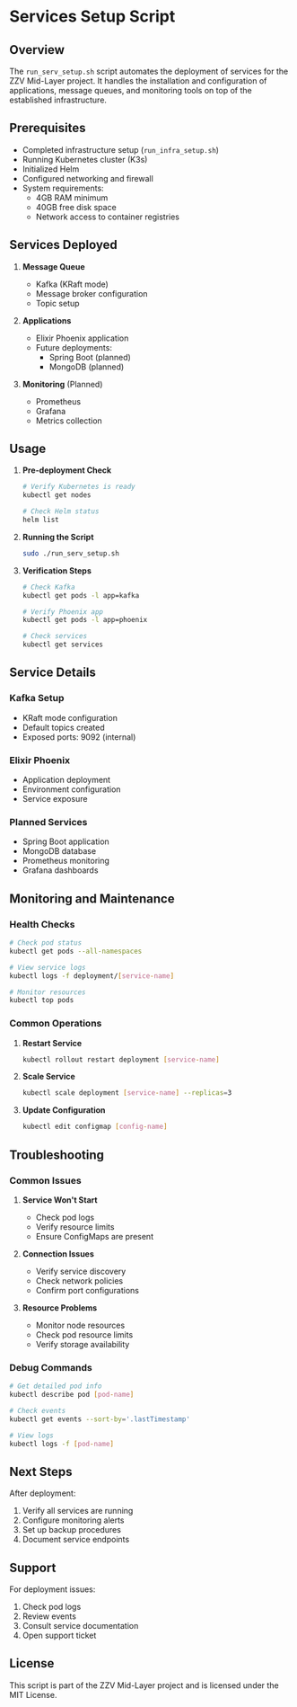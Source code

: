 # Services Setup Script

## Overview
The `run_serv_setup.sh` script automates the deployment of services for the ZZV Mid-Layer project. It handles the installation and configuration of applications, message queues, and monitoring tools on top of the established infrastructure.

## Prerequisites

- Completed infrastructure setup (`run_infra_setup.sh`)
- Running Kubernetes cluster (K3s)
- Initialized Helm
- Configured networking and firewall
- System requirements:
  - 4GB RAM minimum
  - 40GB free disk space
  - Network access to container registries

## Services Deployed

1. **Message Queue**
   - Kafka (KRaft mode)
   - Message broker configuration
   - Topic setup

2. **Applications**
   - Elixir Phoenix application
   - Future deployments:
     - Spring Boot (planned)
     - MongoDB (planned)

3. **Monitoring** (Planned)
   - Prometheus
   - Grafana
   - Metrics collection

## Usage

1. **Pre-deployment Check**
   ```bash
   # Verify Kubernetes is ready
   kubectl get nodes
   
   # Check Helm status
   helm list
   ```

2. **Running the Script**
   ```bash
   sudo ./run_serv_setup.sh
   ```

3. **Verification Steps**
   ```bash
   # Check Kafka
   kubectl get pods -l app=kafka
   
   # Verify Phoenix app
   kubectl get pods -l app=phoenix
   
   # Check services
   kubectl get services
   ```

## Service Details

### Kafka Setup
- KRaft mode configuration
- Default topics created
- Exposed ports: 9092 (internal)

### Elixir Phoenix
- Application deployment
- Environment configuration
- Service exposure

### Planned Services
- Spring Boot application
- MongoDB database
- Prometheus monitoring
- Grafana dashboards

## Monitoring and Maintenance

### Health Checks
```bash
# Check pod status
kubectl get pods --all-namespaces

# View service logs
kubectl logs -f deployment/[service-name]

# Monitor resources
kubectl top pods
```

### Common Operations
1. **Restart Service**
   ```bash
   kubectl rollout restart deployment [service-name]
   ```

2. **Scale Service**
   ```bash
   kubectl scale deployment [service-name] --replicas=3
   ```

3. **Update Configuration**
   ```bash
   kubectl edit configmap [config-name]
   ```

## Troubleshooting

### Common Issues

1. **Service Won't Start**
   - Check pod logs
   - Verify resource limits
   - Ensure ConfigMaps are present

2. **Connection Issues**
   - Verify service discovery
   - Check network policies
   - Confirm port configurations

3. **Resource Problems**
   - Monitor node resources
   - Check pod resource limits
   - Verify storage availability

### Debug Commands
```bash
# Get detailed pod info
kubectl describe pod [pod-name]

# Check events
kubectl get events --sort-by='.lastTimestamp'

# View logs
kubectl logs -f [pod-name]
```

## Next Steps

After deployment:
1. Verify all services are running
2. Configure monitoring alerts
3. Set up backup procedures
4. Document service endpoints

## Support

For deployment issues:
1. Check pod logs
2. Review events
3. Consult service documentation
4. Open support ticket

## License

This script is part of the ZZV Mid-Layer project and is licensed under the MIT License. 